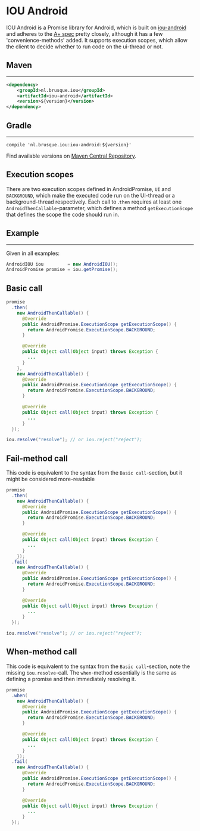 <!--
The MIT License (MIT)

Copyright (c) 2015 Ely Deckers

Permission is hereby granted, free of charge, to any person obtaining a copy
of this software and associated documentation files (the "Software"), to deal
in the Software without restriction, including without limitation the rights
to use, copy, modify, merge, publish, distribute, sublicense, and/or sell
copies of the Software, and to permit persons to whom the Software is
furnished to do so, subject to the following conditions:

The above copyright notice and this permission notice shall be included in all
copies or substantial portions of the Software.

THE SOFTWARE IS PROVIDED "AS IS", WITHOUT WARRANTY OF ANY KIND, EXPRESS OR
IMPLIED, INCLUDING BUT NOT LIMITED TO THE WARRANTIES OF MERCHANTABILITY,
FITNESS FOR A PARTICULAR PURPOSE AND NONINFRINGEMENT. IN NO EVENT SHALL THE
AUTHORS OR COPYRIGHT HOLDERS BE LIABLE FOR ANY CLAIM, DAMAGES OR OTHER
LIABILITY, WHETHER IN AN ACTION OF CONTRACT, TORT OR OTHERWISE, ARISING FROM,
OUT OF OR IN CONNECTION WITH THE SOFTWARE OR THE USE OR OTHER DEALINGS IN THE
SOFTWARE.
-->

# IOU Android

IOU Android is a Promise library for Android, which is built on [iou-android](https://git.brusque.nl/edeckers/iou-android) and adheres to the [A+ spec](https://github.com/promises-aplus/promises-spec) pretty closely, although it has a few 'convenience-methods' added. It supports execution scopes, which allow the client to decide whether to run code on the ui-thread or not.

## Maven
-----
```xml
<dependency>
    <groupId>nl.brusque.iou</groupId>
    <artifactId>iou-android</artifactId>
    <version>${version}</version>
</dependency>
```

## Gradle
-----
```
compile 'nl.brusque.iou:iou-android:${version}'
```

Find available versions on [Maven Central Repository](http://search.maven.org/#search%7Cgav%7C1%7Cg%3A%22nl.brusque.iou%22%20AND%20a%3A%22iou-android%22).

## Execution scopes
There are two execution scopes defined in AndroidPromise, `UI` and `BACKGROUND`, which make the executed code run on the UI-thread or a background-thread respectively. Each call to <promise>.`then` requires at least one `AndroidThenCallable`-parameter, which defines a method `getExecutionScope` that defines the scope the code should run in.

## Example
-----
Given in all examples:
```java
AndroidIOU iou         = new AndroidIOU();
AndroidPromise promise = iou.getPromise();
```

## Basic call
```java
promise
  .then(
    new AndroidThenCallable() {
      @Override
      public AndroidPromise.ExecutionScope getExecutionScope() {
        return AndroidPromise.ExecutionScope.BACKGROUND;
      }

      @Override
      public Object call(Object input) throws Exception {
        ...
      }
    },
    new AndroidThenCallable() {
      @Override
      public AndroidPromise.ExecutionScope getExecutionScope() {
        return AndroidPromise.ExecutionScope.BACKGROUND;
      }

      @Override
      public Object call(Object input) throws Exception {
        ...
      }
  });

iou.resolve("resolve"); // or iou.reject("reject");
```

## Fail-method call
This code is equivalent to the syntax from the ```Basic call```-section, but it might be considered more-readable

```java
promise
  .then(
    new AndroidThenCallable() {
      @Override
      public AndroidPromise.ExecutionScope getExecutionScope() {
        return AndroidPromise.ExecutionScope.BACKGROUND;
      }

      @Override
      public Object call(Object input) throws Exception {
        ...
      }
    });
  .fail(
    new AndroidThenCallable() {
      @Override
      public AndroidPromise.ExecutionScope getExecutionScope() {
        return AndroidPromise.ExecutionScope.BACKGROUND;
      }

      @Override
      public Object call(Object input) throws Exception {
        ...
      }
  });

iou.resolve("resolve"); // or iou.reject("reject");
```

## When-method call
This code is equivalent to the syntax from the ```Basic call```-section, note the missing `iou.resolve`-call. The `when`-method essentially is the same as defining a promise and then immediately resolving it.

```java
promise
  .when(
    new AndroidThenCallable() {
      @Override
      public AndroidPromise.ExecutionScope getExecutionScope() {
        return AndroidPromise.ExecutionScope.BACKGROUND;
      }

      @Override
      public Object call(Object input) throws Exception {
        ...
      }
    });
  .fail(
    new AndroidThenCallable() {
      @Override
      public AndroidPromise.ExecutionScope getExecutionScope() {
        return AndroidPromise.ExecutionScope.BACKGROUND;
      }

      @Override
      public Object call(Object input) throws Exception {
        ...
      }
  });
```